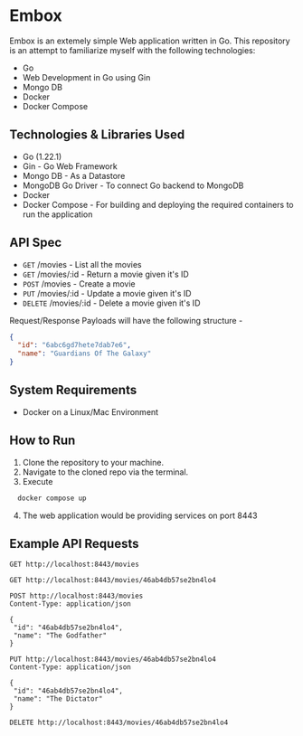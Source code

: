 # Embox

Embox is an extemely simple Web application written in Go. This repository is an attempt to familiarize myself with the following technologies:
* Go
* Web Development in Go using Gin
* Mongo DB
* Docker
* Docker Compose

## Technologies & Libraries Used
* Go (1.22.1)
* Gin - Go Web Framework
* Mongo DB - As a Datastore
* MongoDB Go Driver - To connect Go backend to MongoDB
* Docker
* Docker Compose - For building and deploying the required containers to run the application

## API Spec

- <code>GET</code> /movies - List all the movies
- <code>GET</code> /movies/:id - Return a movie given it's ID
- <code>POST</code> /movies - Create a movie
- <code>PUT</code> /movies/:id - Update a movie given it's ID
- <code>DELETE</code> /movies/:id - Delete a movie given it's ID

Request/Response Payloads will have the following structure - 
```json
{
  "id": "6abc6gd7hete7dab7e6",
  "name": "Guardians Of The Galaxy"
}
```

## System Requirements
- Docker on a Linux/Mac Environment

## How to Run
1. Clone the repository to your machine.
2. Navigate to the cloned repo via the terminal.
3. Execute
 ```bash
   docker compose up
   ```
4. The web application would be providing services on port 8443

## Example API Requests
```http
GET http://localhost:8443/movies
```
```http
GET http://localhost:8443/movies/46ab4db57se2bn4lo4
```
```http
POST http://localhost:8443/movies
Content-Type: application/json

{
 "id": "46ab4db57se2bn4lo4",
 "name": "The Godfather"
}
```
```http
PUT http://localhost:8443/movies/46ab4db57se2bn4lo4
Content-Type: application/json

{
 "id": "46ab4db57se2bn4lo4",
 "name": "The Dictator"
}
```
```http
DELETE http://localhost:8443/movies/46ab4db57se2bn4lo4
```
